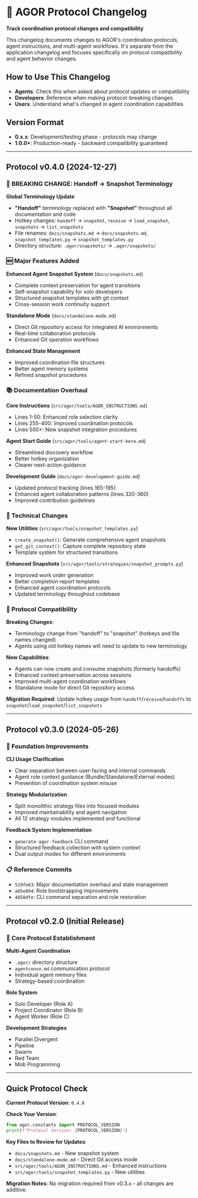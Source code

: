 # 🔄 AGOR Protocol Changelog

**Track coordination protocol changes and compatibility**

This changelog documents changes to AGOR's coordination protocols, agent instructions, and multi-agent workflows. It's separate from the application changelog and focuses specifically on protocol compatibility and agent behavior changes.

## How to Use This Changelog

- **Agents**: Check this when asked about protocol updates or compatibility
- **Developers**: Reference when making protocol-breaking changes
- **Users**: Understand what's changed in agent coordination capabilities

## Version Format

- **0.x.x**: Development/testing phase - protocols may change
- **1.0.0+**: Production-ready - backward compatibility guaranteed

---

## Protocol v0.4.0 (2024-12-27)

### 🔄 **BREAKING CHANGE: Handoff → Snapshot Terminology**

**Global Terminology Update**

- **"Handoff"** terminology replaced with **"Snapshot"** throughout all documentation and code
- Hotkey changes: `handoff` → `snapshot`, `receive` → `load_snapshot`, `snapshots` → `list_snapshots`
- File renames: `docs/snapshots.md` → `docs/snapshots.md`, `snapshot_templates.py` → `snapshot_templates.py`
- Directory structure: `.agor/snapshots/` → `.agor/snapshots/`

### 🆕 Major Features Added

**Enhanced Agent Snapshot System** (`docs/snapshots.md`)

- Complete context preservation for agent transitions
- Self-snapshot capability for solo developers
- Structured snapshot templates with git context
- Cross-session work continuity support

**Standalone Mode** (`docs/standalone-mode.md`)

- Direct Git repository access for integrated AI environments
- Real-time collaboration protocols
- Enhanced Git operation workflows

**Enhanced State Management**

- Improved coordination file structures
- Better agent memory systems
- Refined snapshot procedures

### 📚 Documentation Overhaul

**Core Instructions** (`src/agor/tools/AGOR_INSTRUCTIONS.md`)

- Lines 1-50: Enhanced role selection clarity
- Lines 255-400: Improved coordination protocols
- Lines 500+: New snapshot integration procedures

**Agent Start Guide** (`src/agor/tools/agent-start-here.md`)

- Streamlined discovery workflow
- Better hotkey organization
- Clearer next-action guidance

**Development Guide** (`docs/agor-development-guide.md`)

- Updated protocol tracking (lines 165-195)
- Enhanced agent collaboration patterns (lines 320-360)
- Improved contribution guidelines

### 🔧 Technical Changes

**New Utilities** (`src/agor/tools/snapshot_templates.py`)

- `create_snapshot()`: Generate comprehensive agent snapshots
- `get_git_context()`: Capture complete repository state
- Template system for structured transitions

**Enhanced Snapshots** (`src/agor/tools/strategies/snapshot_prompts.py`)

- Improved work order generation
- Better completion report templates
- Enhanced agent coordination protocols
- Updated terminology throughout codebase

### 🎯 Protocol Compatibility

**Breaking Changes**:

- Terminology change from "handoff" to "snapshot" (hotkeys and file names changed)
- Agents using old hotkey names will need to update to new terminology

**New Capabilities**:

- Agents can now create and consume snapshots (formerly handoffs)
- Enhanced context preservation across sessions
- Improved multi-agent coordination workflows
- Standalone mode for direct Git repository access

**Migration Required**: Update hotkey usage from `handoff`/`receive`/`handoffs` to `snapshot`/`load_snapshot`/`list_snapshots`

---

## Protocol v0.3.0 (2024-05-26)

### 🔧 Foundation Improvements

**CLI Usage Clarification**

- Clear separation between user-facing and internal commands
- Agent role context guidance (Bundle/Standalone/External modes)
- Prevention of coordination system misuse

**Strategy Modularization**

- Split monolithic strategy files into focused modules
- Improved maintainability and agent navigation
- All 12 strategy modules implemented and functional

**Feedback System Implementation**

- `generate-agor-feedback` CLI command
- Structured feedback collection with system context
- Dual output modes for different environments

### 📋 Reference Commits

- `519fe63`: Major documentation overhaul and state management
- `a85e894`: Role bootstrapping improvements
- `4858dfe`: CLI command separation and role restoration

---

## Protocol v0.2.0 (Initial Release)

### 🎯 Core Protocol Establishment

**Multi-Agent Coordination**

- `.agor/` directory structure
- `agentconvo.md` communication protocol
- Individual agent memory files
- Strategy-based coordination

**Role System**

- Solo Developer (Role A)
- Project Coordinator (Role B)
- Agent Worker (Role C)

**Development Strategies**

- Parallel Divergent
- Pipeline
- Swarm
- Red Team
- Mob Programming

---

## Quick Protocol Check

**Current Protocol Version**: `0.4.0`

**Check Your Version**:

```python
from agor.constants import PROTOCOL_VERSION
print(f"Protocol Version: {PROTOCOL_VERSION}")
```

**Key Files to Review for Updates**:

- `docs/snapshots.md` - New snapshot system
- `docs/standalone-mode.md` - Direct Git access mode
- `src/agor/tools/AGOR_INSTRUCTIONS.md` - Enhanced instructions
- `src/agor/tools/snapshot_templates.py` - New utilities

**Migration Notes**: No migration required from v0.3.x - all changes are additive.
